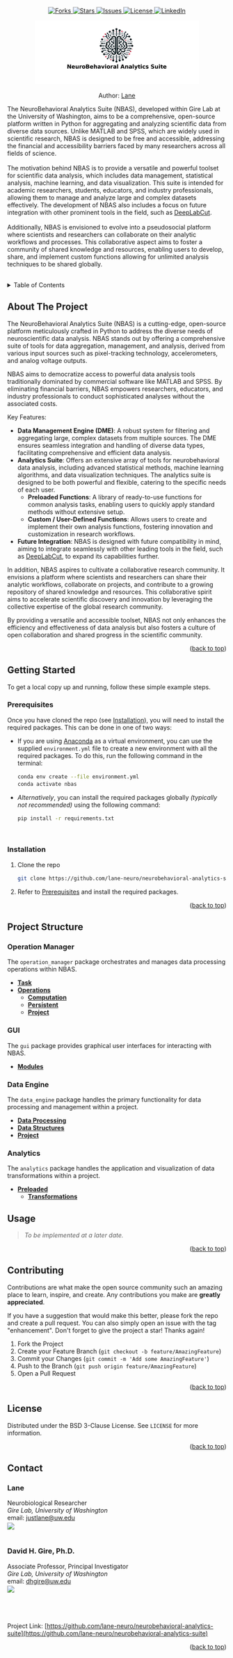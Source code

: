 <a name="readme-top"></a>

<!-- PROJECT SHIELDS -->
<!-- Using markdown "reference style" links for readability. -->
<!--
[![Contributors][contributors-shield]][contributors-url]
-->

<div align="center">
  <p align="center">
    <a href="https://github.com/lane-neuro/neurobehavioral-analytics-suite/network/members">
      <img src="https://img.shields.io/github/forks/lane-neuro/neurobehavioral-analytics-suite.svg?style=for-the-badge" alt="Forks">
    </a>
    <a href="https://github.com/lane-neuro/neurobehavioral-analytics-suite/stargazers">
      <img src="https://img.shields.io/github/stars/lane-neuro/neurobehavioral-analytics-suite.svg?style=for-the-badge" alt="Stars">
    </a>
    <a href="https://github.com/lane-neuro/neurobehavioral-analytics-suite/issues">
      <img src="https://img.shields.io/github/issues/lane-neuro/neurobehavioral-analytics-suite.svg?style=for-the-badge" alt="Issues">
    </a>
    <a href="https://github.com/lane-neuro/neurobehavioral-analytics-suite/blob/main/LICENSE">
      <img src="https://img.shields.io/github/license/lane-neuro/neurobehavioral-analytics-suite.svg?style=for-the-badge" alt="License">
    </a>
    <a href="https://linkedin.com/in/lane14">
      <img src="https://img.shields.io/badge/-LinkedIn-black.svg?style=for-the-badge&logo=linkedin&colorB=555" alt="LinkedIn">
    </a>
  </p>

  <!-- PROJECT LOGO -->
  <a href="https://github.com/lane-neuro/neurobehavioral-analytics-suite">
    <img src="neurobehavioral_analytics_suite/images/centered_banner_white_black_text_1800x700.png" alt="NBAS" style="max-width: 75%; height: auto;">
  </a>
  <p>Author: <a href="#contact">Lane</a></p>
</div>

<div>
  <p align="left">
    The NeuroBehavioral Analytics Suite (NBAS), developed within Gire Lab at the University of Washington, aims to be a comprehensive, open-source platform written in Python for aggregating and analyzing scientific data from diverse data sources. Unlike MATLAB and SPSS, which are widely used in scientific research, NBAS is designed to be free and accessible, addressing the financial and accessibility barriers faced by many researchers across all fields of science.
    <br /><br />
    The motivation behind NBAS is to provide a versatile and powerful toolset for scientific data analysis, which includes data management, statistical analysis, machine learning, and data visualization. This suite is intended for academic researchers, students, educators, and industry professionals, allowing them to manage and analyze large and complex datasets effectively. The development of NBAS also includes a focus on future integration with other prominent tools in the field, such as <a href="https://github.com/DeepLabCut/DeepLabCut">DeepLabCut</a>.
    <br /><br />
    Additionally, NBAS is envisioned to evolve into a pseudosocial platform where scientists and researchers can collaborate on their analytic workflows and processes. This collaborative aspect aims to foster a community of shared knowledge and resources, enabling users to develop, share, and implement custom functions allowing for unlimited analysis techniques to be shared globally.
  </p>
  <!-- <a href="https://github.com/lane-neuro/neurobehavioral-analytics-suite"><strong>Explore the docs »</strong></a> -->
</div>

<br />
<!-- TABLE OF CONTENTS -->
<details>
  <summary>Table of Contents</summary>
  <ol>
    <li><a href="#about-the-project">About The Project</a></li>
    <li><a href="#getting-started">Getting Started</a>
      <ul>
        <li><a href="#prerequisites">Prerequisites</a></li>
        <li><a href="#installation">Installation</a></li>
      </ul>
    </li>
    <li><a href="#project-structure">Project Structure</a>
      <ul>
        <li><a href="#operation-manager">Operation Manager</a>
          <ul>
            <li><a href="#operation-manager-task">Task</a></li>
            <li><a href="#operation-manager-operations">Operations</a>
              <ul>
                <li><a href="#operations-computation">Computation</a></li>
                <li><a href="#operations-persistent">Persistent</a></li>
                <li><a href="#operations-project">Project</a></li>
              </ul>
            </li>
          </ul>
        </li>
        <li><a href="#gui">GUI</a>
          <ul>
            <li><a href="#gui-modules">Modules</a></li>
          </ul>
        </li>
        <li><a href="#data-engine">Data Engine</a>
          <ul>
            <li><a href="#data-engine-data-processing">Data Processing</a></li>
            <li><a href="#data-engine-data-structures">Data Structures</a></li>
            <li><a href="#data-engine-project">Project</a></li>
          </ul>
        </li>
        <li><a href="#analytics">Analytics</a>
          <ul>
            <li><a href="#preloaded">Preloaded</a>
              <ul>
                <li><a href="#preloaded-transformations">Transformations</a></li>
              </ul>
            </li>
          </ul>
        </li>
      </ul>
    </li>
    <li><a href="#usage">Usage</a></li>
    <li><a href="#contributing">Contributing</a></li>
    <li><a href="#license">License</a></li>
    <li><a href="#contact">Contact</a></li>
  </ol>
</details>

<!-- ABOUT THE PROJECT -->
## About The Project

The NeuroBehavioral Analytics Suite (NBAS) is a cutting-edge, open-source platform meticulously crafted in Python to address the diverse needs of neuroscientific data analysis. NBAS stands out by offering a comprehensive suite of tools for data aggregation, management, and analysis, derived from various input sources such as pixel-tracking technology, accelerometers, and analog voltage outputs.

NBAS aims to democratize access to powerful data analysis tools traditionally dominated by commercial software like MATLAB and SPSS. By eliminating financial barriers, NBAS empowers researchers, educators, and industry professionals to conduct sophisticated analyses without the associated costs.

Key Features:
* **Data Management Engine (DME)**: A robust system for filtering and aggregating large, complex datasets from multiple sources. The DME ensures seamless integration and handling of diverse data types, facilitating comprehensive and efficient data analysis.
* **Analytics Suite**: Offers an extensive array of tools for neurobehavioral data analysis, including advanced statistical methods, machine learning algorithms, and data visualization techniques. The analytics suite is designed to be both powerful and flexible, catering to the specific needs of each user.
  * **Preloaded Functions**: A library of ready-to-use functions for common analysis tasks, enabling users to quickly apply standard methods without extensive setup.
  * **Custom / User-Defined Functions**: Allows users to create and implement their own analysis functions, fostering innovation and customization in research workflows.
* **Future Integration**: NBAS is designed with future compatibility in mind, aiming to integrate seamlessly with other leading tools in the field, such as [DeepLabCut](https://github.com/DeepLabCut/DeepLabCut), to expand its capabilities further.

In addition, NBAS aspires to cultivate a collaborative research community. It envisions a platform where scientists and researchers can share their analytic workflows, collaborate on projects, and contribute to a growing repository of shared knowledge and resources. This collaborative spirit aims to accelerate scientific discovery and innovation by leveraging the collective expertise of the global research community.

By providing a versatile and accessible toolset, NBAS not only enhances the efficiency and effectiveness of data analysis but also fosters a culture of open collaboration and shared progress in the scientific community.


<p align="right">(<a href="#readme-top">back to top</a>)</p>

<!-- GETTING STARTED -->
## Getting Started

To get a local copy up and running, follow these simple example steps.

### Prerequisites
Once you have cloned the repo (see [Installation](#installation)), you will need to install the required packages. This can be done in one of two ways:
* If you are using [Anaconda](https://www.anaconda.com/) as a virtual environment, you can use the supplied `environment.yml` file to create a new environment with all the required packages. To do this, run the following command in the terminal:
  ```sh
  conda env create --file environment.yml
  conda activate nbas
  ```
* <i>Alternatively</i>, you can install the required packages globally <i>(typically not recommended)</i> using the following command:
    ```sh
    pip install -r requirements.txt
  ```
<br />

### Installation
1. Clone the repo
   ```sh
   git clone https://github.com/lane-neuro/neurobehavioral-analytics-suite.git
   ```
2. Refer to <a href="#prerequisites">Prerequisites</a> and install the required packages.

<p align="right">(<a href="#readme-top">back to top</a>)</p>

  
<!-- PROJECT STRUCTURE -->
## Project Structure

### Operation Manager
The `operation_manager` package orchestrates and manages data processing operations within NBAS.
- **[Task](operation_manager/task/README.md)**
- **[Operations](operation_manager/operations/README.md)**
  - **[Computation](operation_manager/operations/computation/README.md)**
  - **[Persistent](operation_manager/operations/persistent/README.md)**
  - **[Project](operation_manager/operations/project/README.md)**

### GUI
The `gui` package provides graphical user interfaces for interacting with NBAS.
- **[Modules](gui/modules/README.md)**

### Data Engine
The `data_engine` package handles the primary functionality for data processing and management within a project.
- **[Data Processing](data_engine/data_processing/README.md)**
- **[Data Structures](data_engine/data_structures/README.md)**
- **[Project](data_engine/project/README.md)**

### Analytics
The `analytics` package handles the application and visualization of data transformations within a project.
- **[Preloaded](analytics/preloaded/README.md)**
  - **[Transformations](analytics/preloaded/transformations/README.md)**



<!-- USAGE EXAMPLES -->
## Usage
> <i>To be implemented at a later date.</i>

<p align="right">(<a href="#readme-top">back to top</a>)</p>



<!-- CONTRIBUTING -->
## Contributing

Contributions are what make the open source community such an amazing place to learn, inspire, and create. Any contributions you make are **greatly appreciated**.

If you have a suggestion that would make this better, please fork the repo and create a pull request. You can also simply open an issue with the tag "enhancement".
Don't forget to give the project a star! Thanks again!

1. Fork the Project
2. Create your Feature Branch (`git checkout -b feature/AmazingFeature`)
3. Commit your Changes (`git commit -m 'Add some AmazingFeature'`)
4. Push to the Branch (`git push origin feature/AmazingFeature`)
5. Open a Pull Request

<p align="right">(<a href="#readme-top">back to top</a>)</p>



<!-- LICENSE -->
## License

Distributed under the BSD 3-Clause License. See `LICENSE` for more information.

<p align="right">(<a href="#readme-top">back to top</a>)</p>



<!-- CONTACT -->
## Contact

### Lane
Neurobiological Researcher
<br /><i>Gire Lab, University of Washington</i>
<br />email: [justlane@uw.edu](mailto:justlane@uw.edu)
<br /><a href="https://linkedin.com/in/lane14"><img align="center" height="25" src="https://img.shields.io/badge/-LinkedIn-black.svg?style=for-the-badge&logo=linkedin&colorB=555"></a>
<br />
<br />
### David H. Gire, Ph.D.
Associate Professor, Principal Investigator
<br /><i>Gire Lab, University of Washington</i>
<br />email: [dhgire@uw.edu](mailto:dhgire@uw.edu)
<br /><a href="https://psych.uw.edu/people/6312"><img align="center" height="15" src="https://uw-s3-cdn.s3.us-west-2.amazonaws.com/wp-content/uploads/sites/230/2023/11/02134822/Wordmark_center_Purple_Hex.png"></a>
<br /><br /><br /><br /><br />Project Link: [https://github.com/lane-neuro/neurobehavioral-analytics-suite](https://github.com/lane-neuro/neurobehavioral-analytics-suite)

<p align="right">(<a href="#readme-top">back to top</a>)</p>

<!-- MARKDOWN LINKS & IMAGES -->
<!-- https://www.markdownguide.org/basic-syntax/#reference-style-links -->
[contributors-shield]: https://img.shields.io/github/contributors/lane-neuro/neurobehavioral-analytics-suite.svg?style=for-the-badge
[contributors-url]: https://github.com/lane-neuro/neurobehavioral-analytics-suite/graphs/contributors
[forks-shield]: https://img.shields.io/github/forks/lane-neuro/neurobehavioral-analytics-suite.svg?style=for-the-badge
[forks-url]: https://github.com/lane-neuro/neurobehavioral-analytics-suite/network/members
[stars-shield]: https://img.shields.io/github/stars/lane-neuro/neurobehavioral-analytics-suite.svg?style=for-the-badge
[stars-url]: https://github.com/lane-neuro/neurobehavioral-analytics-suite/stargazers
[issues-shield]: https://img.shields.io/github/issues/lane-neuro/neurobehavioral-analytics-suite.svg?style=for-the-badge
[issues-url]: https://github.com/lane-neuro/neurobehavioral-analytics-suite/issues
[license-shield]: https://img.shields.io/github/license/lane-neuro/neurobehavioral-analytics-suite.svg?style=for-the-badge
[license-url]: https://github.com/lane-neuro/neurobehavioral-analytics-suite/blob/main/LICENSE
[linkedin-shield]: https://img.shields.io/badge/-LinkedIn-black.svg?style=for-the-badge&logo=linkedin&colorB=555
[linkedin-url]: https://linkedin.com/in/lane14

